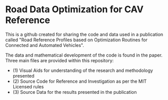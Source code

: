 # Road Data Optimization for CAV Reference

This is a github created for sharing the code and data used in a publication called "Road Reference Profiles based on Optimization Routines for Connected and Automated Vehicles".

The data and mathematical development of the code is found in the paper. 
Three main files are provided within this repository:
* (1) Visual Aids for understanding of the research and methodology presented  
* (2) Source Code for Reference and Investigation as per the MIT Licensed rules 
* (3) Source Data for the results presented in the publication
